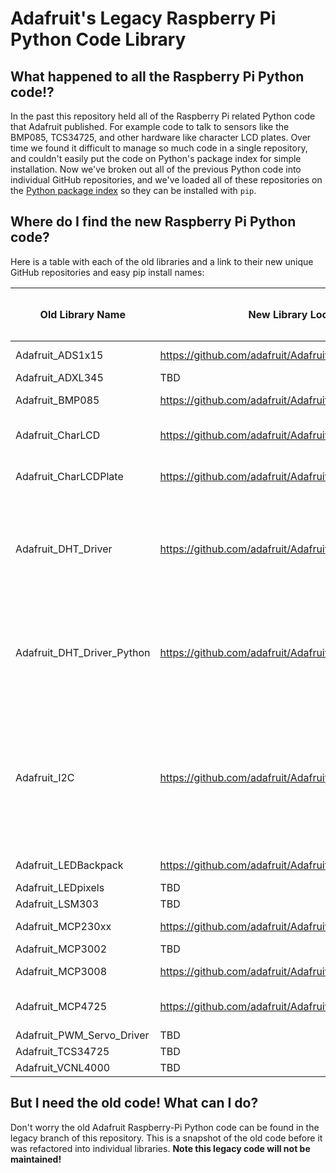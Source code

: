 # Adafruit's Legacy Raspberry Pi Python Code Library

## What happened to all the Raspberry Pi Python code!?

In the past this repository held all of the Raspberry Pi related Python code
that Adafruit published.  For example code to talk to sensors like the BMP085,
TCS34725, and other hardware like character LCD plates.  Over time we found it
difficult to manage so much code in a single repository, and couldn't easily put
the code on Python's package index for simple installation.  Now we've broken out
all of the previous Python code into individual GitHub repositories, and we've
loaded all of these repositories on the [Python package index](https://pypi.python.org/pypi)
so they can be installed with `pip`.

## Where do I find the new Raspberry Pi Python code?

Here is a table with each of the old libraries and a link to their new unique
GitHub repositories and easy pip install names:

| Old Library Name | New Library Location | New `pip install` Package Name | Notes |
|------------------|----------------------|--------------------------------|-------|
| Adafruit_ADS1x15 | https://github.com/adafruit/Adafruit_Python_ADS1X15 | adafruit-ads1x15 | [See guide](https://learn.adafruit.com/raspberry-pi-analog-to-digital-converters). |
| Adafruit_ADXL345 | TBD | TBD | - |
| Adafruit_BMP085 | https://github.com/adafruit/Adafruit_Python_BMP | adafruit-bmp | [See guide](https://learn.adafruit.com/using-the-bmp085-with-raspberry-pi/using-the-adafruit-bmp085-python-library). |
| Adafruit_CharLCD | https://github.com/adafruit/Adafruit_Python_CharLCD | adafruit-charlcd | [See new character LCD guide](https://learn.adafruit.com/character-lcd-with-raspberry-pi-or-beaglebone-black/overview). |
| Adafruit_CharLCDPlate | https://github.com/adafruit/Adafruit_Python_CharLCD | adafruit-charlcd | [See new character LCD guide](https://learn.adafruit.com/character-lcd-with-raspberry-pi-or-beaglebone-black/overview). |
| Adafruit_DHT_Driver | https://github.com/adafruit/Adafruit_Python_DHT | None, must be manually installed to properly compile C extension. | See the [C code for reading the DHT sensor](https://github.com/adafruit/Adafruit_Python_DHT/tree/master/source/Raspberry_Pi_2) in the updated Python driver. |
| Adafruit_DHT_Driver_Python | https://github.com/adafruit/Adafruit_Python_DHT | None, must be manually installed to properly compile C extension. | [See updated DHT sensor guide](https://learn.adafruit.com/dht-humidity-sensing-on-raspberry-pi-with-gdocs-logging/overview) |
| Adafruit_I2C | https://github.com/adafruit/Adafruit_Python_GPIO | TBD | See [updated I2C code](https://github.com/adafruit/Adafruit_Python_GPIO/blob/master/Adafruit_GPIO/I2C.py) in the Python GPIO library.  Import with `import Adafruit_GPIO.I2C as I2C` and create an instance of `I2C.Device` instead of the old `Adafruit_I2C` class. |
| Adafruit_LEDBackpack | https://github.com/adafruit/Adafruit_Python_LED_Backpack | TBD | [See new LED backpacks guide.](https://learn.adafruit.com/led-backpack-displays-on-raspberry-pi-and-beaglebone-black/overview) |
| Adafruit_LEDpixels | TBD | TBD | - |
| Adafruit_LSM303 | TBD | TBD | - |
| Adafruit_MCP230xx | https://github.com/adafruit/Adafruit_Python_GPIO | TBD | See [updated MCP230xx code](https://github.com/adafruit/Adafruit_Python_GPIO/blob/master/Adafruit_GPIO/MCP230xx.py). |
| Adafruit_MCP3002 | TBD | TBD | - |
| Adafruit_MCP3008 | https://github.com/adafruit/Adafruit_Python_MCP3008 | adafruit-mcp3008 | [See guide](https://learn.adafruit.com/raspberry-pi-analog-to-digital-converters). |
| Adafruit_MCP4725 | https://github.com/adafruit/Adafruit_Python_MCP4725 | adafruit-mcp4725 | [See old guide](https://learn.adafruit.com/mcp4725-12-bit-dac-with-raspberry-pi/overview) (TBD update to use new lib) |
| Adafruit_PWM_Servo_Driver | TBD | TBD | - |
| Adafruit_TCS34725 | TBD | TBD | - |
| Adafruit_VCNL4000 | TBD | TBD | - |

## But I **need** the old code!  What can I do?

Don't worry the old Adafruit Raspberry-Pi Python code can be found in the
legacy branch of this repository.  This is a snapshot of the old code before it
was refactored into individual libraries. **Note this legacy code will not be
maintained!**
